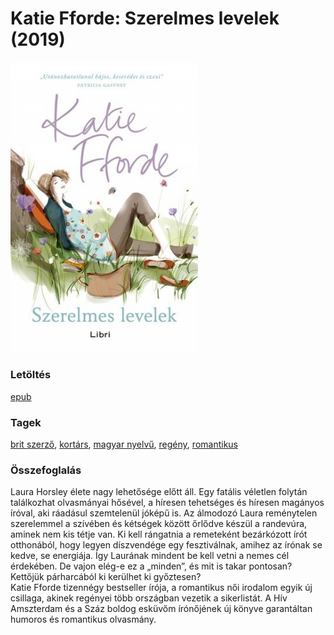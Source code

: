 # <a name="id_1208">Katie Fforde: Szerelmes levelek (2019)</a>
<img src="https://github.com/BercziSandor/calibre_lib/raw/main/libs/main/Katie%20Fforde/Szerelmes%20levelek%20%281208%29/cover.jpg" alt="cover" width="300"/>

### Letöltés
[epub](https://github.com/BercziSandor/calibre_lib/raw/main/libs/main/Katie%20Fforde/Szerelmes%20levelek%20%281208%29/Szerelmes%20levelek%20-%20Katie%20Fforde.epub)

### Tagek
[brit szerző](https://github.com/berczisandor/calibre_lib/libs/main/_tags/brit%20szerz%c5%91.md), [kortárs](https://github.com/berczisandor/calibre_lib/libs/main/_tags/kort%c3%a1rs.md), [magyar nyelvű](https://github.com/berczisandor/calibre_lib/libs/main/_tags/magyar%20nyelv%c5%b1.md), [regény](https://github.com/berczisandor/calibre_lib/libs/main/_tags/reg%c3%a9ny.md), [romantikus](https://github.com/berczisandor/calibre_lib/libs/main/_tags/romantikus.md)

### Összefoglalás
<div>
<p>Laura Horsley élete nagy lehetősége előtt áll. Egy fatális véletlen folytán találkozhat olvasmányai hősével, a híresen tehetséges és híresen magányos íróval, aki ráadásul szemtelenül jóképű is. Az álmodozó Laura reménytelen szerelemmel a szívében és kétségek között őrlődve készül a randevúra, aminek nem kis tétje van. Ki kell rángatnia a remeteként bezárkózott írót otthonából, hogy legyen díszvendége egy fesztiválnak, amihez az írónak se kedve, se energiája. Így Laurának mindent be kell vetni a nemes cél érdekében. De vajon elég-e ez a „minden”, és mit is takar pontosan? Kettőjük párharcából ki kerülhet ki győztesen?<br>Katie Fforde tizennégy bestseller írója, a romantikus női irodalom egyik új csillaga, akinek regényei több országban vezetik a sikerlistát. A Hív Amszterdam és a Száz boldog esküvőm írónőjének új könyve garantáltan humoros és romantikus olvasmány.</p></div>


